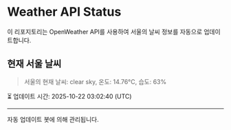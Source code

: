 
# Weather API Status

이 리포지토리는 OpenWeather API를 사용하여 서울의 날씨 정보를 자동으로 업데이트합니다.

## 현재 서울 날씨
> 서울의 현재 날씨: clear sky, 온도: 14.76°C, 습도: 63%

⏳ 업데이트 시간: 2025-10-22 03:02:40 (UTC)

---
자동 업데이트 봇에 의해 관리됩니다.
